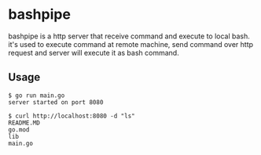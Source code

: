 # bashpipe

bashpipe is a http server that receive command and execute to local bash. it's used to execute command at remote machine, send command over http request and server will execute it as bash command. 

## Usage
```
$ go run main.go
server started on port 8080

$ curl http://localhost:8080 -d "ls"
README.MD
go.mod
lib
main.go
```